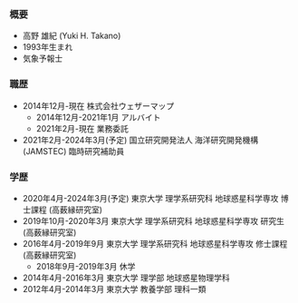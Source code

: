 ### 概要
- 高野 雄紀 (Yuki H. Takano)
- 1993年生まれ
- 気象予報士

### 職歴
- 2014年12月-現在 株式会社ウェザーマップ
  - 2014年12月-2021年1月 アルバイト
  - 2021年2月-現在 業務委託
- 2021年2月-2024年3月(予定) 国立研究開発法人 海洋研究開発機構 (JAMSTEC) 臨時研究補助員

### 学歴
- 2020年4月-2024年3月(予定) 東京大学 理学系研究科 地球惑星科学専攻 博士課程 (高薮縁研究室)
- 2019年10月-2020年3月 東京大学 理学系研究科 地球惑星科学専攻 研究生 (高薮縁研究室)
- 2016年4月-2019年9月 東京大学 理学系研究科 地球惑星科学専攻 修士課程 (高薮縁研究室)
  - 2018年9月-2019年3月 休学
- 2014年4月-2016年3月 東京大学 理学部 地球惑星物理学科
- 2012年4月-2014年3月 東京大学 教養学部 理科一類
